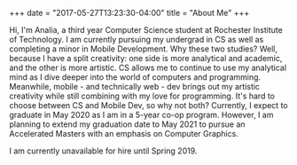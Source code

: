 +++
date = "2017-05-27T13:23:30-04:00"
title = "About Me"
+++

<!-- TODO: Delete file later and just move to index.html-->

Hi, I'm Analia, a third year Computer Science student at Rochester Institute of
Technology. I am currently pursuing my undergrad in CS as well as completing a
minor in Mobile Development. Why these two studies? Well, because I have a split
creativity: one side is more analytical and academic, and the other is more
artistic. CS allows me to continue to use my analytical mind as I dive deeper
into the world of computers and programming. Meanwhile, mobile - and technically
web - dev brings out my artistic creativity while still combining with my love
for programming. It's hard to choose between CS and Mobile Dev, so why not both?
Currently, I expect to graduate in May 2020 as I am in a 5-year co-op program.
However, I am planning to extend my graduation date to May 2021 to pursue an
Accelerated Masters with an emphasis on Computer Graphics.

I am currently unavailable for hire until Spring 2019.
